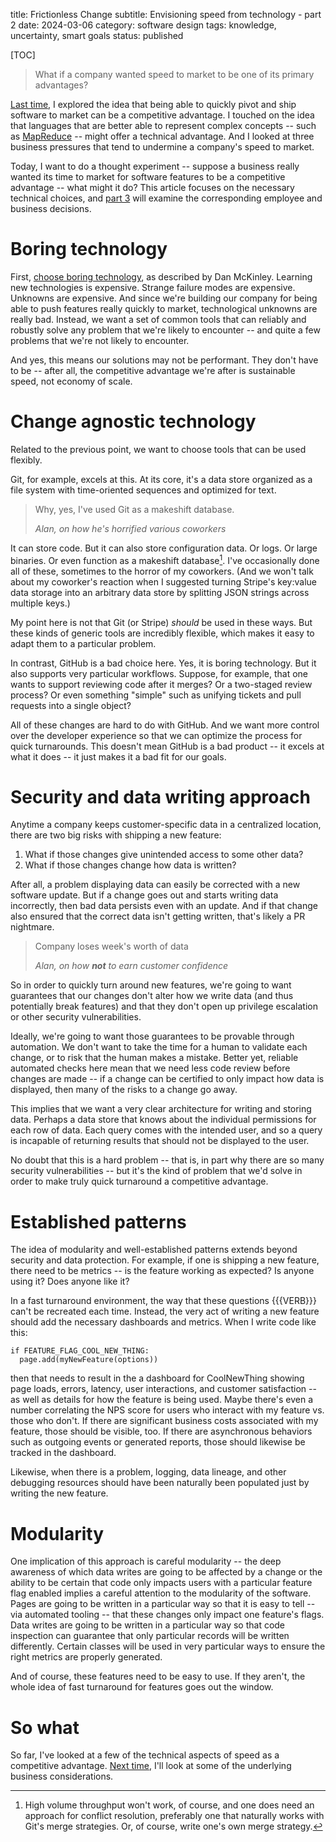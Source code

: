 title: Frictionless Change
subtitle: Envisioning speed from technology - part 2
date: 2024-03-06
category: software design
tags: knowledge, uncertainty, smart goals
status: published

[TOC]

> What if a company wanted speed to market to be one of its primary advantages?

[Last time]({filename}frictionless-change-part-1.md), I explored the idea that being able to quickly pivot and ship software to market can be a competitive advantage. I touched on the idea that languages that are better able to represent complex concepts -- such as [MapReduce](https://en.wikipedia.org/wiki/MapReduce) -- might offer a technical advantage. And I looked at three business pressures that tend to undermine a company's speed to market.

Today, I want to do a thought experiment -- suppose a business really wanted its time to market for software features to be a competitive advantage -- what might it do? This article focuses on the necessary technical choices, and [part 3]({filename}frictionless-change-part-3.md) will examine the corresponding employee and business decisions.

# Boring technology

First, [choose boring technology](https://mcfunley.com/choose-boring-technology), as described by Dan McKinley. Learning new technologies is expensive. Strange failure modes are expensive. Unknowns are expensive. And since we're building our company for being able to push features really quickly to market, technological unknowns are really bad. Instead, we want a set of common tools that can reliably and robustly solve any problem that we're likely to encounter -- and quite a few problems that we're not likely to encounter.

And yes, this means our solutions may not be performant. They don't have to be -- after all, the competitive advantage we're after is sustainable speed, not economy of scale.

# Change agnostic technology

Related to the previous point, we want to choose tools that can be used flexibly.

Git, for example, excels at this. At its core, it's a data store organized as a file system with time-oriented sequences and optimized for text.

> Why, yes, I've used Git as a makeshift database.
>
> _Alan, on how he's horrified various coworkers_

It can store code. But it can also store configuration data. Or logs. Or large binaries. Or even function as a makeshift database[^database]. I've occasionally done all of these, sometimes to the horror of my coworkers. (And we won't talk about my coworker's reaction when I suggested turning Stripe's key:value data storage into an arbitrary data store by splitting JSON strings across multiple keys.)

[^database]: High volume throughput won't work, of course, and one does need an approach for conflict resolution, preferably one that naturally works with Git's merge strategies. Or, of course, write one's own merge strategy.

My point here is not that Git (or Stripe) _should_ be used in these ways. But these kinds of generic tools are incredibly flexible, which makes it easy to adapt them to a particular problem.

In contrast, GitHub is a bad choice here. Yes, it is boring technology. But it also supports very particular workflows. Suppose, for example, that one wants to support reviewing code after it merges? Or a two-staged review process? Or even something "simple" such as unifying tickets and pull requests into a single object?

All of these changes are hard to do with GitHub. And we want more control over the developer experience so that we can optimize the process for quick turnarounds. This doesn't mean GitHub is a bad product -- it excels at what it does -- it just makes it a bad fit for our goals.

# Security and data writing approach

Anytime a company keeps customer-specific data in a centralized location, there are two big risks with shipping a new feature:

1. What if those changes give unintended access to some other data?
2. What if those changes change how data is written?

After all, a problem displaying data can easily be corrected with a new software update. But if a change goes out and starts writing data incorrectly, then bad data persists even with an update. And if that change also ensured that the correct data isn't getting written, that's likely a PR nightmare.

> Company loses week's worth of data
>
> _Alan, on how **not** to earn customer confidence_

So in order to quickly turn around new features, we're going to want guarantees that our changes don't alter how we write data (and thus potentially break features) and that they don't open up privilege escalation or other security vulnerabilities.

Ideally, we're going to want those guarantees to be provable through automation. We don't want to take the time for a human to validate each change, or to risk that the human makes a mistake. Better yet, reliable automated checks here mean that we need less code review before changes are made -- if a change can be certified to only impact how data is displayed, then many of the risks to a change go away.

This implies that we want a very clear architecture for writing and storing data. Perhaps a data store that knows about the individual permissions for each row of data. Each query comes with the intended user, and so a query is incapable of returning results that should not be displayed to the user.

No doubt that this is a hard problem -- that is, in part why there are so many security vulnerabilities -- but it's the kind of problem that we'd solve in order to make truly quick turnaround a competitive advantage.

# Established patterns

The idea of modularity and well-established patterns extends beyond security and data protection. For example, if one is shipping a new feature, there need to be metrics -- is the feature working as expected? Is anyone using it? Does anyone like it?

In a fast turnaround environment, the way that these questions {{{VERB}}} can't be recreated each time. Instead, the very act of writing a new feature should add the necessary dashboards and metrics. When I write code like this:

```
if FEATURE_FLAG_COOL_NEW_THING:
  page.add(myNewFeature(options))
```

then that needs to result in the a dashboard for CoolNewThing showing page loads, errors, latency, user interactions, and customer satisfaction -- as well as details for how the feature is being used. Maybe there's even a number correlating the NPS score for users who interact with my feature vs. those who don't. If there are significant business costs associated with my feature, those should be visible, too. If there are asynchronous behaviors such as outgoing events or generated reports, those should likewise be tracked in the dashboard.

Likewise, when there is a problem, logging, data lineage, and other debugging resources should have been naturally been populated just by writing the new feature.

# Modularity

One implication of this approach is careful modularity -- the deep awareness of which data writes are going to be affected by a change or the ability to be certain that code only impacts users with a particular feature flag enabled implies a careful attention to the modularity of the software. Pages are going to be written in a particular way so that it is easy to tell -- via automated tooling -- that these changes only impact one feature's flags. Data writes are going to be written in a particular way so that code inspection can guarantee that only particular records will be written differently. Certain classes will be used in very particular ways to ensure the right metrics are properly generated.

And of course, these features need to be easy to use. If they aren't, the whole idea of fast turnaround for features goes out the window.

# So what

So far, I've looked at a few of the technical aspects of speed as a competitive advantage. [Next time]({filename}frictionless-change-part-3.md), I'll look at some of the underlying business considerations.
